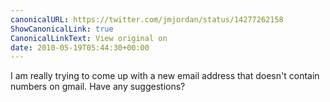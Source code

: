 ```yaml
---
canonicalURL: https://twitter.com/jmjordan/status/14277262158
ShowCanonicalLink: true
CanonicalLinkText: View original on
date: 2010-05-19T05:44:30+00:00
---
```

I am really trying to come up with a new email address that doesn't contain numbers on gmail. Have any suggestions?
